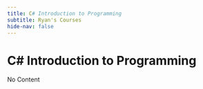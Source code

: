 ```yaml
---
title: C# Introduction to Programming
subtitle: Ryan's Courses
hide-nav: false
---
```


# C# Introduction to Programming

No Content